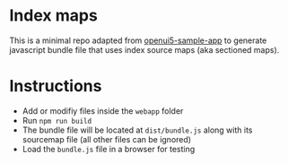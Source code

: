 # Index maps

This is a minimal repo adapted from [openui5-sample-app](https://github.com/SAP/openui5-sample-app)
to generate javascript bundle file that uses index source maps (aka sectioned maps).

# Instructions
* Add or modifiy files inside the `webapp` folder
* Run `npm run build`
* The bundle file will be located at `dist/bundle.js` along with its sourcemap file (all other files can be ignored)
* Load the `bundle.js` file in a browser for testing
